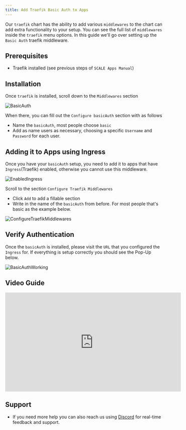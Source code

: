 ```yaml
---
title: Add Traefik Basic Auth to Apps
---
```


Our `traefik` chart has the ability to add various `middlewares` to the chart can add extra functionality to your setup. You can see the full list of `middlewares` inside the `traefik` menu options. In this guide we'll go over setting up the `Basic Auth` traefik middleware.

## Prerequisites

- Traefik installed (see previous steps of `SCALE Apps Manual`)

## Installation

Once `traefik` is installed, scroll down to the `Middlewares` section

![BasicAuth](img/BasicAuth.png)

When there, you can fill out the `Configure basicAuth` section with as follows

- Name the `basicAuth`, most people choose `basic`
- Add as name users as necessary, choosing a specific `Username` and `Password` for each user.

## Adding it to Apps using Ingress

Once you have your `basicAuth` setup, you need to add it to apps that have `Ingress`(Traefik) enabled, otherwise you cannot use this middleware.

![EnabledIngress](img/IngressEnabled.png)

Scroll to the section `Configure Traefik Middlewares`

- Click `Add` to add a fillable section
- Write in the name of the `basicAuth` from before. For most people that's basic as the example below.

![ConfigureTraefikMiddlewares](img/ConfigureTraefikMiddlewares.png)

## Verify Authentication

Once the `basicAuth` is installed, please visit the `URL` that you configured the `Ingress` for. If everything is setup correctly you should see the Pop-Up below.

![BasicAuthWorking](img/BasicAuthWorking.png)

## Video Guide

<iframe width="560" height="315" src="https://www.youtube.com/embed/hDdFKE5-c44" title="YouTube video player" frameBorder="0" allow="accelerometer; autoplay; clipboard-write; encrypted-media; gyroscope; picture-in-picture" allowFullScreen></iframe>

## Support

- If you need more help you can also reach us using [Discord](https://discord.gg/tVsPTHWTtr) for real-time feedback and support.
